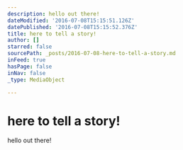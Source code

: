 ```yaml
---
description: hello out there!
dateModified: '2016-07-08T15:15:51.126Z'
datePublished: '2016-07-08T15:15:52.376Z'
title: here to tell a story!
author: []
starred: false
sourcePath: _posts/2016-07-08-here-to-tell-a-story.md
inFeed: true
hasPage: false
inNav: false
_type: MediaObject

---
```

# here to tell a story!

hello out there!